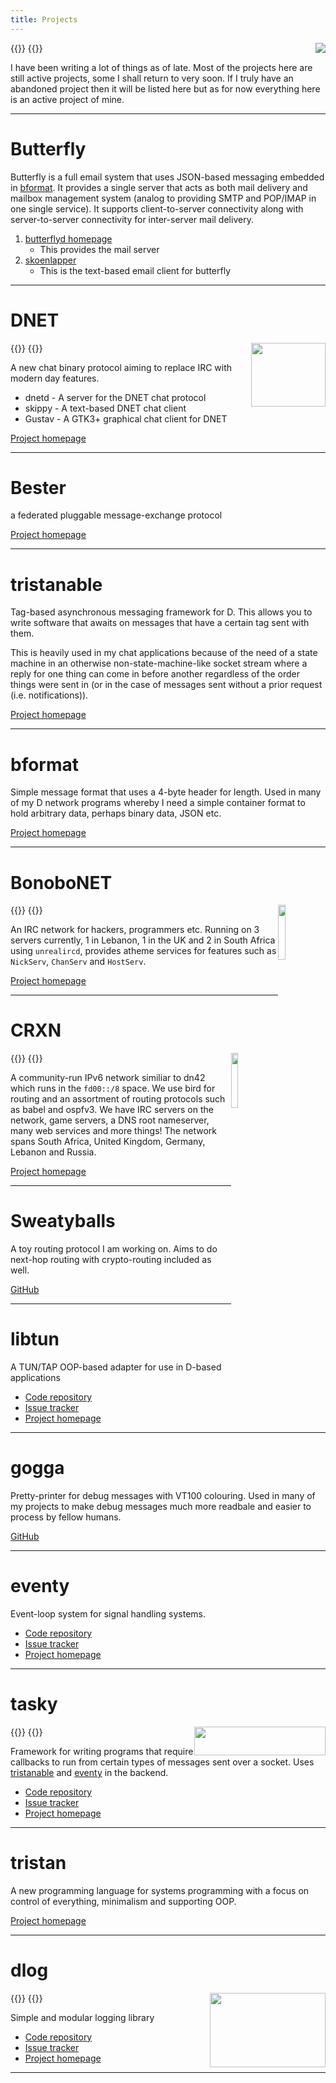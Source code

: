 ```yaml
---
title: Projects
---
```


{{<bruh>}}
<img src="/img/code.png" style="float:right;gap">
{{</bruh>}}

I have been writing a lot of things as of late. Most of the projects here are still active projects, some I shall return to very soon. If I truly have an abandoned project then it will be listed here but as for now everything here is an active project of mine.

---

# Butterfly

Butterfly is a full email system that uses JSON-based messaging embedded in [bformat](). It provides a single server that acts as both mail delivery and mailbox management system (analog to providing SMTP and POP/IMAP in one single service). It supports client-to-server connectivity along with server-to-server connectivity for inter-server mail delivery.

1. [butterflyd homepage](/projects/butterfly)
    * This provides the mail server
2. [skoenlapper](/projects/skoenlapper)
    * This is the text-based email client for butterfly

---

# DNET

{{<bruh>}}
<img src="/img/dnet.png" width="119" height="102.5" style="float:right">
{{</bruh>}}

A new chat binary protocol aiming to replace IRC with modern day features.

* dnetd - A server for the DNET chat protocol
* skippy - A text-based DNET chat client
* Gustav - A GTK3+ graphical chat client for DNET

[Project homepage](/projects/dnet)

---

# Bester

a federated pluggable message-exchange protocol

[Project homepage](/projects/bester)

---

# tristanable

Tag-based asynchronous messaging framework for D. This allows you to write software that awaits on messages
that have a certain tag sent with them.

This is heavily used in my chat applications because of the need of a state machine in an otherwise
non-state-machine-like socket stream where a reply for one thing can come in before another regardless
of the order things were sent in (or in the case of messages sent without a prior request (i.e. notifications)).

[Project homepage](/projects/tristanable)

---

# bformat

Simple message format that uses a 4-byte header for length. Used in many of my D network programs whereby I need a simple
container format to hold arbitrary data, perhaps binary data, JSON etc.

[Project homepage](/projects/bformat)

---

# BonoboNET

{{<bruh>}}
<img src="/projects/bonobonet/b_hash_logo.png" width=15% height=15% style="float:right">
{{</bruh>}}

An IRC network for hackers, programmers etc. Running on 3 servers currently, 1 in Lebanon, 1 in the UK and 2 in South Africa using `unrealircd`, provides atheme services for features such as `NickServ`, `ChanServ` and `HostServ`.

[Project homepage](/projects/bonobonet)

---

# CRXN

{{<bruh>}}
<img src="projects/crxn/logo.png" width=15% height=15% style="float:right">
{{</bruh>}}

A community-run IPv6 network similiar to dn42 which runs in the `fd00::/8` space. We use bird for routing and an assortment of routing protocols such as babel and ospfv3. We have IRC servers on the network, game servers, a DNS root nameserver, many web services and more things! The network spans South Africa, United Kingdom, Germany, Lebanon and Russia.

[Project homepage](/projects/crxn)

---

# Sweatyballs

A toy routing protocol I am working on. Aims to do next-hop routing with crypto-routing included as well.

[GitHub](http://github.com/deavmi/sweatyballs)

---

# libtun

A TUN/TAP OOP-based adapter for use in D-based applications

* [Code repository](/git/deavmi/libtun)
* [Issue tracker](https://github.com/deavmi/libtun)
* [Project homepage](/projects/libtun)

---

# gogga

Pretty-printer for debug messages with VT100 colouring. Used in many of my projects to make debug messages much more readbale and easier to process by fellow humans.

[GitHub](http://github.com/deavmi/gogga)

---

# eventy

Event-loop system for signal handling systems.

* [Code repository](/git/deavmi/eventy)
* [Issue tracker](https://github.com/deavmi/eventy)
* [Project homepage](/projects/eventy)

---

# tasky

{{<bruh>}}
<img src="/img/tasky.png" width="210" height="46.33" style="float:right">
{{</bruh>}}

Framework for writing programs that require callbacks to run from certain types of messages sent
over a socket. Uses [tristanable](/projects/tristanable) and [eventy](/projects/eventy) in the backend.

* [Code repository](/git/deavmi/tasky)
* [Issue tracker](https://github.com/deavmi/tasky)
* [Project homepage](/projects/tasky)

---

# tristan

A new programming language for systems programming with a focus on control of everything, minimalism and supporting OOP.

[Project homepage](/projects/t)

---

# dlog

{{<bruh>}}
<img src="/img/dlog.png" width="185" height="119.5" style="float:right">
{{</bruh>}}


Simple and modular logging library

* [Code repository](/git/deavmi/dlog)
* [Issue tracker](https://github.com/deavmi/dlog)
* [Project homepage](/projects/dlog)

---
